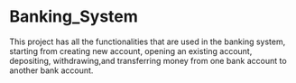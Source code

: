 # Banking_System
This project has all the functionalities that are used in the banking system, starting from creating new account, opening an existing account, depositing, withdrawing,and transferring money from one bank account to another bank account. 
